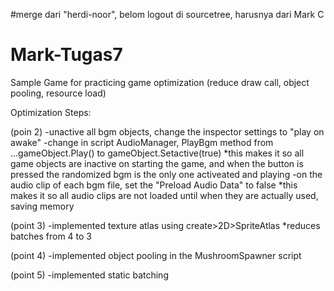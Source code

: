 #merge dari "herdi-noor", belom logout di sourcetree, harusnya dari Mark C

# Mark-Tugas7
Sample Game for practicing game optimization (reduce draw call, object pooling, resource load)

Optimization Steps:

(poin 2)
-unactive all bgm objects, change the inspector settings to "play on awake"
-change in script AudioManager, PlayBgm method from ...gameObject.Play() to gameObject.Setactive(true) 
*this makes it so all game objects are inactive on starting the game, and when the button is pressed the randomized bgm is the only one activeated and playing
-on the audio clip of each bgm file, set the "Preload Audio Data" to false
*this makes it so all audio clips are not loaded until when they are actually used, saving memory
 
 (point 3)
 -implemented texture atlas using create>2D>SpriteAtlas
 *reduces batches from 4 to 3
 
 (point 4)
 -implemented object pooling in the MushroomSpawner script
 
 (point 5)
 -implemented static batching
